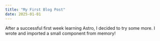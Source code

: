 ```yaml
---
title: "My First Blog Post"
date: 2025-01-01
---
```

After a successful first week learning Astro, I decided to try some more. I wrote and imported a small component from memory!
